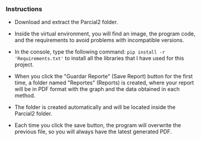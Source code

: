 ### Instructions

- Download and extract the Parcial2 folder. 

- Inside the virtual environment, you will find an image, the program code, and the requirements to avoid problems with incompatible versions.

- In the console, type the following command: `pip install -r 'Requirements.txt'` to install all the libraries that I have used for this project.

- When you click the "Guardar Reporte" (Save Report) button for the first time, a folder named "Reportes" (Reports) is created, where your report will be in PDF format with the graph and the data obtained in each method.

- The folder is created automatically and will be located inside the Parcial2 folder.

- Each time you click the save button, the program will overwrite the previous file, so you will always have the latest generated PDF.











